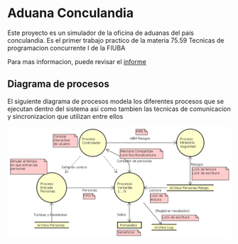 # Aduana Conculandia

Este proyecto es un simulador de la oficina de aduanas del pais conculandia. Es el primer trabajo practico de la materia 75.59 Tecnicas de programacion concurrente I de la FIUBA

Para mas informacion, puede revisar el [informe](https://docs.google.com/document/d/1Z-Cl7awIQP-KW8EVxxx5jXw9S37zjfRLdaCBrTa8dXo "Informe")

## Diagrama de procesos

El siguiente diagrama de procesos modela los diferentes procesos que se ejecutan dentro del sistema asi como tambien las tecnicas de comunicacion y sincronizacion que utilizan entre ellos

![Diagrama de procesos](https://github.com/FedericoAmura/ConcurrentesI2018C1Conculandia/blob/master/diagramaProcesos.png "Diagrama de procesos")
